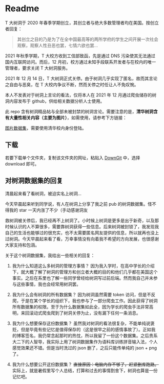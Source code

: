 # Readme

T 大树洞于 2020 年春季学期创立，其创立者与绝大多数管理者均在美国。按创立者回复：

> 其创立之目的乃是为了在全中国最高等的两所学府的学生之间开展一次社会观察，观察人性丑恶也罢，七情六欲也罢...

2021 年秋季学期，T 大校方收到工信部致函，先是通过 DNS 污染使其无法通过国内互联网访问。而后，12 月初，校方通过未知手段联系开发者与在校内的唯一管理者，要求关闭 T 大树洞服务。

2021 年 12 月 14 日，T 大树洞正式关停。由于树洞几乎实现了匿名，故而其言论之自由与恶臭，在 T 大校内争议不断，然而关停之时任让人不免叹惋。

本人不发表对于树洞上言论的看法，仅将本人在 2021 年 12 月通过爬虫储存的树洞内容发布于 github，供给相关数据分析人士使用。

此 repo 含有树洞精品帖与全部未被封禁的树洞言论。需要注意的是，**清华树洞含有大量性相关内容（主要为图片）**，如需使用，请参考下方链接：

[图片数据集](https://git.tsinghua.edu.cn/zhaochen20/THU_Tree)，需要使用清华校内身份登陆。

## 下载

若要下载单个文件夹，复制该文件夹的网址，粘贴入 [DownGit](https://minhaskamal.github.io/DownGit/#/home) 中，选择 download 即可。

## 对树洞数据集的回复

清晨起来看了看树洞，被迫实名上树洞...

今天早晨起来听到同学说，有人在树洞上分享了我之前 pub 的树洞数据集。怪不得我的 star 一天内涨了不少（手动感谢洞友

救树洞被关停后，我已经再不上树洞了。小时候上树洞是更多是出于新奇，以及那时候认识的人不算很多，需要靠树洞获得一些信息。后来树洞被封锁了，我发现我自己的生活也能够过的很充实，也不太需要匿名网友提供的信息，所以就再也没上过树洞。今天早晨起来看了看，万幸事情没有向着我不希望的方向发展，也很感谢大家支持和包涵。

关于这个树洞数据集，我给出一些相关的回复：

1. 我为什么知道这么多树洞的管理方事情？
因为我入学时，在高中学长的介绍下，就大概了解了树洞的管理方和创立者大概的目的和他们几乎都在美国这个事实。之后在系里也了解一些同学曾经给树洞写过前后端。然而我自己并未参与这些事情，我也会经常用树洞罢。

2. 我为什么会有树洞的所有数据集？
因为树洞虽然需要 token 访问，但是不反爬，于是在某个学长的组织下，我也参与了一部分爬虫工作。因此获得了树洞所有数据集的权限。至于为什么数据集如此全，因为学长的爬虫手法非常高明，来回滚动式爬虫爬到了树洞关停为止，没有漏下任何一条消息。

3. 我为什么想要保存这份数据集？
虽然我对树洞的看法很复杂，不能单纯说褒贬，但是毕竟有些记忆是值得保存的（这是很早之前的感情事故了）。正如我的博客签名，我仍常念起那时的热忱，所以我留了一份这个数据集。之后贵系大二下的人智导，我实际上用了树洞数据集作为语料库训练拼音输入法，个人感觉效果还不错。但是当时洗过的 json 删了，之后只能传单纯的 json + png 了。

4. 我为什么想要公开这份数据集？
~~直接原因：电脑内存不够了，赶紧删库跑路。~~实际上，就是暑假里写个人总结，打算和过去的事情割舍下，树洞也算是一份记忆吧。

